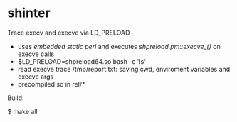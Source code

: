 # shinter

Trace execv and execve via LD_PRELOAD

 - uses *embedded static perl* and executes *shpreload.pm::execve_()* on execve calls
 - $LD_PRELOAD=shpreload64.so bash -c 'ls'
 - read execve trace /tmp/report.txt: saving cwd, enviroment variables and execve args
 - precompiled so in rel/*

Build:

$ make all
